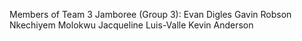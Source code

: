 Members of Team 3 Jamboree (Group 3):
Evan Digles
Gavin Robson
Nkechiyem Molokwu
Jacqueline Luis-Valle
Kevin Anderson